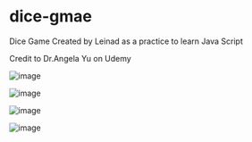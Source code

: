 # dice-gmae

Dice Game Created by Leinad as a practice to learn Java Script

Credit to Dr.Angela Yu on Udemy

![image](https://user-images.githubusercontent.com/77849923/139581795-e8c60a4e-36a9-4099-9a35-87700a8b7427.png)

![image](https://user-images.githubusercontent.com/77849923/139581844-4a857140-e03f-40d6-b875-9fa8cec46801.png)

![image](https://user-images.githubusercontent.com/77849923/139581855-7ba3fdd7-e539-441b-b57b-adb0d418812f.png)

![image](https://user-images.githubusercontent.com/77849923/139581861-67c8b47b-f8af-4953-977b-7d9f05cc3c96.png)
